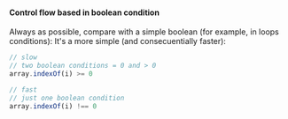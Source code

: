 #### Control flow based in boolean condition

Always as possible, compare with a simple boolean (for example, in loops conditions): It's a more simple (and consecuentially faster):

```js
// slow
// two boolean conditions = 0 and > 0
array.indexOf(i) >= 0

// fast
// just one boolean condition
array.indexOf(i) !== 0
```
